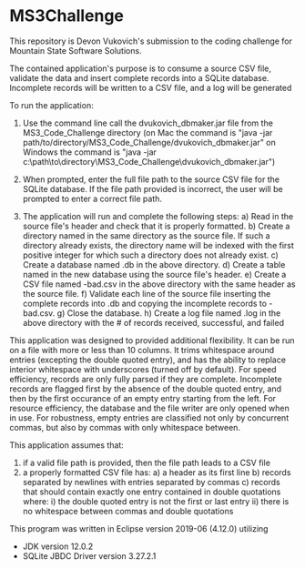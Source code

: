 # MS3Challenge
This repository is Devon Vukovich's submission to the coding challenge for Mountain State Software Solutions.

The contained application's purpose is to consume a source CSV file, validate the data and insert complete records into a SQLite database. Incomplete records will be written to a CSV file, and a log will be generated 

To run the application:
1) Use the command line call the dvukovich_dbmaker.jar file from the MS3_Code_Challenge directory
  (on Mac the command is "java -jar path/to/directory/MS3_Code_Challenge/dvukovich_dbmaker.jar"
   on Windows the command is "java -jar c:\path\to\directory\MS3_Code_Challenge\dvukovich_dbmaker.jar")

2) When prompted, enter the full file path to the source CSV file for the SQLite database. If the file path provided is incorrect, the user will be prompted to enter a correct file path.

3) The application will run and complete the following steps:
    a) Read in the source file's header and check that it is properly formatted.
    b) Create a directory named <source-filename> in the same directory as the source file. If such a directory already 
        exists, the directory name will be indexed with the first positive integer for which such a directory does not 
        already exist.
    c) Create a database named <source-filename>.db in the above directory.
    d) Create a table named <source-filename> in the new database using the source file's header.
    e) Create a CSV file named <source-filename>-bad.csv in the above directory with the same header as the source file.
    f) Validate each line of the source file inserting the complete records into <source-filename>.db and copying the
        incomplete records to <source-filename>-bad.csv.
    g) Close the database.
    h) Create a log file named <source-filename>.log in the above directory with the # of records received, successful, and
        failed

This application was designed to provided additional flexibility. It can be run on a file with more or less than 10 columns.
It trims whitespace around entries (excepting the double quoted entry), and has the ability to replace interior whitespace with underscores (turned off by default). For speed efficiency, records are only fully parsed if they are complete. Incomplete records are flagged first by the absence of the double quoted entry, and then by the first occurance of an empty entry starting from the left. For resource efficiency, the database and the file writer are only opened when in use. For robustness, empty entries are classified not only by concurrent commas, but also by commas with only whitespace between. 

This application assumes that:
  1) if a valid file path is provided, then the file path leads to a CSV file
  2) a properly formatted CSV file has:
      a) a header as its first line
      b) records separated by newlines with entries separated by commas
      c) records that should contain exactly one entry contained in double quotations where:
          i) the double quoted entry is not the first or last entry
          ii) there is no whitespace between commas and double quotations
          

This program was written in Eclipse version 2019-06 (4.12.0) utilizing
- JDK version 12.0.2
- SQLite JBDC Driver version 3.27.2.1
